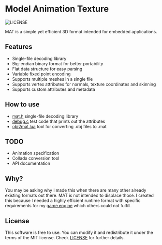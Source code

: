 # Model Animation Texture
![LICENSE](https://img.shields.io/badge/LICENSE-MIT-green.svg)

MAT is a simple yet efficient 3D format intended for embedded applications.

## Features
- Single-file decoding library
- Big-endian binary format for better portability
- Flat data structure for easy parsing
- Variable fixed point encoding
- Supports multiple meshes in a single file
- Supports vertex attributes for normals, texture coordinates and skinning
- Supports custom attributes and metadata

## How to use
- [mat.h](mat.h) single-file decoding library
- [debug.c](debug.c) test code that prints out the attributes
- [obj2mat.lua](obj2mat.lua) tool for converting .obj files to .mat

## TODO
- Animation specification
- Collada conversion tool
- API documentation

## Why?

You may be asking why I made this when there are many other already existing formats out there. MAT is not intended to displace those. I created this because I needed a highly efficient runtime format with specific requirements for my [game engine](https://github.com/0x1ED1CE/ICE) which others could not fulfill.

## License
This software is free to use. You can modify it and redistribute it under the terms of the 
MIT license. Check [LICENSE](LICENSE) for further details.
